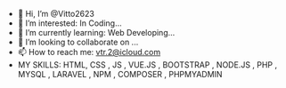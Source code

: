 - 👋 Hi, I’m @Vitto2623
- 👀 I’m interested: In Coding...
- 🌱 I’m currently learning: Web Developing...
- 💞️ I’m looking to collaborate on ...
- 📫 How to reach me: vtr.2@icloud.com
-   MY SKILLS: HTML, CSS , JS , VUE.JS , BOOTSTRAP , NODE.JS , PHP , MYSQL , LARAVEL , NPM , COMPOSER , PHPMYADMIN

<!---
Vitto2623/Vitto2623 is a ✨ special ✨ repository because its `README.md` (this file) appears on your GitHub profile.
You can click the Preview link to take a look at your changes.
--->
